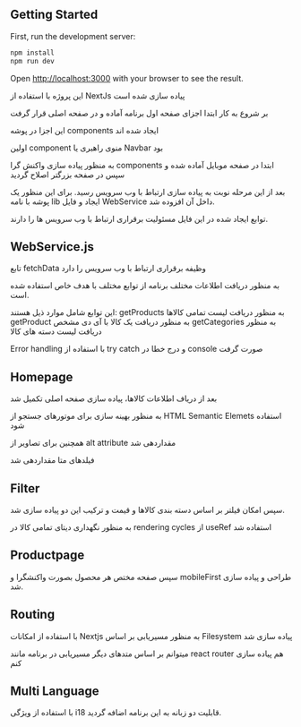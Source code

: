 ## Getting Started

First, run the development server:

```bash
npm install
npm run dev
```

Open [http://localhost:3000](http://localhost:3000) with your browser to see the result.

این پروژه با استفاده از NextJs پیاده سازی شده است

بر شروع به کار ابتدا اجزای صفحه اول برنامه آماده و در صفحه اصلی قرار گرفت

این اجزا در پوشه components ایجاد شده اند

اولین component منوی راهبری یا Navbar بود

به منظور پیاده سازی واکنش گرا components ابتدا در صفحه موبایل آماده شده و سپس در صفحه بزرگتر اصلاح گردید

بعد از این مرحله نوبت به پیاده سازی ارتباط با وب سرویس رسید. برای این منظور یک پوشه با نامه lib ایجاد و فایل WebService داخل آن افزوده شد.

توابع ایجاد شده در این فایل مسئولیت برقراری ارتباط با وب سرویس ها را دارند.

## WebService.js

تابع fetchData وظیفه برقراری ارتباط با وب سرویس را دارد

به منظور دریافت اطلاعات مختلف برنامه از توابع مختلف با هدف خاص استفاده شده است.

این توابع شامل موارد ذیل هستند:
getProducts به منظور دریافت لیست تمامی کالاها
getProduct به منظور دریافت یک کالا با آی دی مشخص
getCategories به منظور دریافت لیست دسته های کالا

Error handling با استفاده از try catch و درج خطا در console صورت گرفت

## Homepage

بعد از دریاف اطلاعات کالاها، پیاده سازی صفحه اصلی تکمیل شد

به منظور بهینه سازی برای موتورهای جستجو از HTML Semantic Elemets استفاده شود

همچنین برای تصاویر از alt attribute مقداردهی شد

فیلدهای متا مقداردهی شد

## Filter

سپس امکان فیلتر بر اساس دسته بندی کالاها و قیمت و ترکیب این دو پیاده سازی شد.

به منظور نگهداری دیتای تمامی کالا در rendering cycles از useRef استفاده شد

## Productpage

سپس صفحه مختص هر محصول بصورت واکنشگرا و mobileFirst طراحی و پیاده سازی شد.

## Routing

با استفاده از امکانات Nextjs به منظور مسیریابی بر اساس Filesystem پیاده سازی شد

میتوانم بر اساس متدهای دیگر مسیریابی در برنامه مانند react router هم پیاده سازی کنم

## Multi Language

با استفاده از ویژگی i18 قابلیت دو زبانه به این برنامه اضافه گردید.
